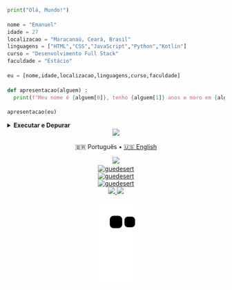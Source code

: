 ```python
print("Olá, Mundo!")

nome = "Emanuel"
idade = 27
localizacao = "Maracanaú, Ceará, Brasil"
linguagens = ["HTML","CSS","JavaScript","Python","Kotlin"]
curso = "Desenvolvimento Full Stack"
faculdade = "Estácio"

eu = [nome,idade,localizacao,linguagens,curso,faculdade]

def apresentacao(alguem) :
  print(f"Meu nome é {alguem[0]}, tenho {alguem[1]} anos e moro em {alguem[2]}.\nTenho interesse em algumas linguagens, que atualmente estou tentanto aprender, como {alguem[3][0]}, {alguem[3][1]}, {alguem[3][2]}, pois eu realmente gosto de desenvolvimento front-end, {alguem[3][3]} também, já que considero uma linguagem clara e que estou aprendendo atualmente na faculdade, e, por último, {alguem[3][4]}. Ainda não me aventurei em {alguem[3][4]}, mas acho interesante aprender uma linguagem para desenvolvimento mobile para um sistema operacional dedicado para dispositivos móveis, como o Android, que é utilizado em vários dispositivos em todo o mundo.\nComecei a estudar {alguem[4]} na {alguem[5]} no semestre de 2022.4 e estou buscando experiências significativas como desenvolvedor.\nAqui, compartilharei meus estudos e projetos em andamento. Sinta-se à vontade para explorar meu GitHub!")

apresentacao(eu)
```
<details align="justify"><summary><strong>Executar e Depurar</strong></summary>
<br>
Olá, Mundo!<br>
Meu nome é Emanuel, tenho 27 anos e moro em Maracanaú, Ceará, Brasil.<br>
Tenho interesse em algumas linguagens, que atualmente estou tentanto aprender, como HTML, CSS, JavaScript, pois eu realmente gosto de desenvolvimento front-end, Python também, já que considero uma linguagem clara e que estou aprendendo atualmente na faculdade, e, por último, Kotlin. Ainda não me aventurei em Kotlin, mas acho interesante aprender uma linguagem para desenvolvimento mobile para um sistema operacional dedicado para dispositivos móveis, como o Android, que é utilizado em vários dispositivos em todo o mundo.<br>
Comecei a estudar Desenvolvimento Full Stack na Estácio no semestre de 2022.4 e estou buscando experiências significativas como desenvolvedor.<br>
Aqui, compartilharei meus estudos e projetos em andamento. Sinta-se à vontade para explorar meu GitHub!
</details>

<div align="center">
  <a href = "#"><img src="https://camo.githubusercontent.com/76109812f3127b0f86940373897b04ac8943cb3c0f057f90046444480f61bafd/68747470733a2f2f692e696d6775722e636f6d2f77617856496d762e706e67"></a>
  
  🇧🇷 Português • [🇺🇸 English](./README-en_US.md)
  
  <a href = "#">
    <img src="https://camo.githubusercontent.com/76109812f3127b0f86940373897b04ac8943cb3c0f057f90046444480f61bafd/68747470733a2f2f692e696d6775722e636f6d2f77617856496d762e706e67">
  </a>
</div>

<div align= "center" > 
  <a href="#">
    <img src="https://github-readme-stats.vercel.app/api/top-langs?username=guedesert&show_icons=true&theme=radical&layout=compact" alt="guedesert">
    <br>
    <img src="https://github-readme-stats.vercel.app/api?username=guedesert&show_icons=true&theme=radical" alt="guedesert">
    <br>
    <img src="https://github-readme-streak-stats.herokuapp.com/?user=guedesert&theme=radical" alt="guedesert">
  </a>
  <br>
  <a href = "mailto:guedesert@gmail.com" target="_blank">
    <img src="https://img.shields.io/badge/-Gmail-%23333?style=for-the-badge&logo=gmail">
  </a>
  <a href="https://www.linkedin.com/in/guedesert" target="_blank">
    <img src="https://img.shields.io/badge/-LinkedIn-%23333?style=for-the-badge&logo=linkedin&logoColor=blue">
  </a>
  <br>
  
  ![Snake animation](https://github.com/guedesert/guedesert/blob/output/github-contribution-grid-snake.svg)
  
</div>
